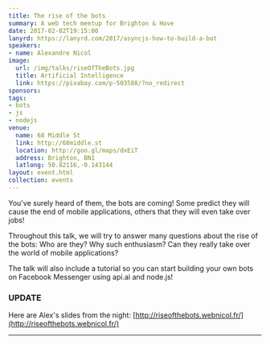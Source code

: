 ```yaml
---
title: The rise of the bots
summary: A web tech meetup for Brighton & Hove
date: 2017-02-02T19:15:00
lanyrd: https://lanyrd.com/2017/asyncjs-how-to-build-a-bot
speakers:
- name: Alexandre Nicol
image:
  url: /img/talks/riseOfTheBots.jpg
  title: Artificial Intelligence
  link: https://pixabay.com/p-503588/?no_redirect
sponsors:
tags:
- bots
- js
- nodejs
venue:
  name: 68 Middle St
  link: http://68middle.st
  location: http://goo.gl/maps/dxEiT
  address: Brighton, BN1
  latlong: 50.82116,-0.143144
layout: event.html
collection: events
---
```


You've surely heard of them, the bots are coming! Some predict they will cause the end of mobile applications, others that they will even take over jobs!

Throughout this talk, we will try to answer many questions about the rise of the bots: Who are they? Why such enthusiasm? Can they really take over the world of mobile applications?

The talk will also include a tutorial so you can start building your own bots on Facebook Messenger using api.ai and node.js! 


### UPDATE

Here are Alex's slides from the night: [http://riseofthebots.webnicol.fr/](http://riseofthebots.webnicol.fr/)

---
